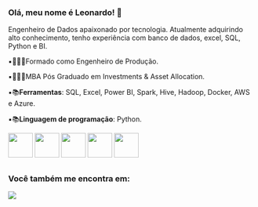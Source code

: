 ### Olá, meu nome é Leonardo! 👋
Engenheiro de Dados apaixonado por tecnologia. Atualmente adquirindo alto conhecimento, tenho experiência com banco de dados, excel, SQL, Python e BI. 

▪️👨🏻‍🎓Formado como Engenheiro de Produção.

▪️👨🏻‍🎓MBA Pós Graduado em Investments & Asset Allocation.

▪️📚**Ferramentas**: SQL, Excel, Power BI, Spark, Hive, Hadoop, Docker, AWS e Azure.

▪️📚**Linguagem de programação**: Python.

<div style="display: inline"> 
  <img width='50' height='50' src="https://cdn.jsdelivr.net/gh/devicons/devicon@latest/icons/python/python-original.svg" />
  <img width='50' height='50' src="https://cdn.jsdelivr.net/gh/devicons/devicon@latest/icons/azuresqldatabase/azuresqldatabase-original.svg" />
  <img width='50' height='50' src="https://cdn.jsdelivr.net/gh/devicons/devicon@latest/icons/docker/docker-original-wordmark.svg" />
  <img width='50' height='50' src="https://cdn.jsdelivr.net/gh/devicons/devicon@latest/icons/apacheairflow/apacheairflow-original-wordmark.svg" />
  <img width='50' height='50' src="https://cdn.jsdelivr.net/gh/devicons/devicon@latest/icons/hadoop/hadoop-original-wordmark.svg" /> 
</div> 

##
### Você também me encontra em:
<a href="https://www.linkedin.com/in/leomarinoo/"> 
  <img src="https://img.shields.io/badge/linkedin-%230077B5.svg?style=for-the-badge&logo=linkedin&logoColor=white" />
</a> 
